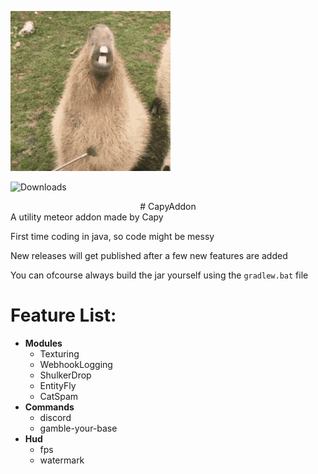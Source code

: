 ![logo](./src/main/resources/assets/template/icon.png)

![Downloads](https://img.shields.io/github/downloads/CapyKing10/CapyAddon/total)

<center># CapyAddon</center>
A utility meteor addon made by Capy

First time coding in java, so code might be messy

New releases will get published after a few new features are added

You can ofcourse always build the jar yourself using the `gradlew.bat` file

# Feature List:
- **Modules**
    - Texturing
    - WebhookLogging
    - ShulkerDrop
    - EntityFly
    - CatSpam
- **Commands**
   - discord
   - gamble-your-base
- **Hud**
   - fps
   - watermark
